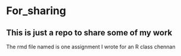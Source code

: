 # For_sharing
## This is just a repo to share some of my work
The rmd file named is one assignment I wrote for an R class
chennan